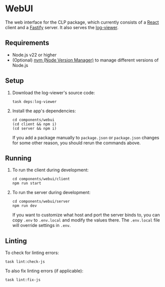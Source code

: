 # WebUI

The web interface for the CLP package, which currently consists of a [React] client and a [Fastify]
server. It also serves the [log-viewer].

## Requirements

* Node.js v22 or higher
* (Optional) [nvm (Node Version Manager)][nvm] to manage different versions of Node.js

## Setup

1. Download the log-viewer's source code:

    ```shell
    task deps:log-viewer
    ```

2. Install the app's dependencies:

    ```shell
    cd components/webui
    (cd client && npm i)
    (cd server && npm i)
    ```

    If you add a package manually to `package.json` or `package.json` changes for some other reason, 
    you should rerun the commands above.

## Running

1. To run the client during development:

    ```shell
    cd components/webui/client
    npm run start
    ```

2. To run the server during development:

    ```shell
    cd components/webui/server
    npm run dev
    ```

    If you want to customize what host and port the server binds to, you can copy `.env` to
    `.env.local` and modify the values there. The `.env.local` file will override settings in
    `.env`.

## Linting

To check for linting errors:

```shell
task lint:check-js
```

To also fix linting errors (if applicable):

```shell
task lint:fix-js
```

[eslint]: https://eslint.org/
[nvm]: https://github.com/nvm-sh/nvm
[Fastify]: https://www.fastify.io/
[log-viewer]: https://github.com/y-scope/yscope-log-viewer
[React]: https://reactjs.org/